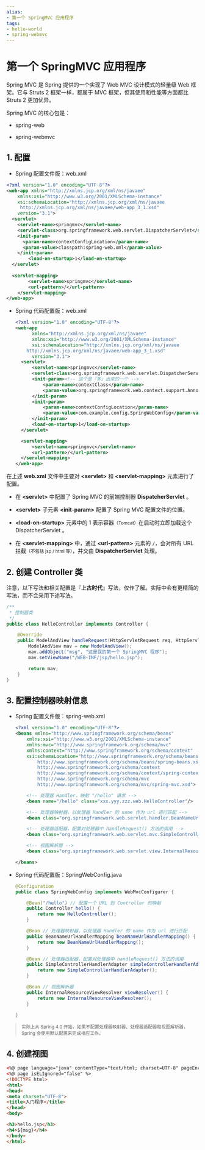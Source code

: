 ```yaml
---
alias:
- 第一个 SpringMVC 应用程序
tags:
- hello-world
- spring-webmvc
---
```


# 第一个 SpringMVC 应用程序

Spring MVC 是 Spring 提供的一个实现了 Web MVC 设计模式的轻量级 Web 框架。它与 Struts 2 框架一样，都属于 MVC 框架，但其使用和性能等方面都比 Struts 2 更加优异。

Spring MVC 的核心包是：

- spring-web

- spring-webmvc

## 1. 配置 

- Spring 配置文件版：web.xml

```xml
<?xml version="1.0" encoding="UTF-8"?>
<web-app xmlns="http://xmlns.jcp.org/xml/ns/javaee"
    xmlns:xsi="http://www.w3.org/2001/XMLSchema-instance"
    xsi:schemaLocation="http://xmlns.jcp.org/xml/ns/javaee
     http://xmlns.jcp.org/xml/ns/javaee/web-app_3_1.xsd"
    version="3.1">
  <servlet>
    <servlet-name>springmvc</servlet-name>
    <servlet-class>org.springframework.web.servlet.DispatcherServlet</servlet-class>
    <init-param>
      <param-name>contextConfigLocation</param-name>
      <param-value>classpath:spring-web.xml</param-value>
    </init-param>
        <load-on-startup>1</load-on-startup>
  </servlet>
  
  <servlet-mapping>
        <servlet-name>springmvc</servlet-name>
        <url-pattern>/</url-pattern>
    </servlet-mapping>
</web-app>
```

- Spring 代码配置版：web.xml

  ```xml
  <?xml version="1.0" encoding="UTF-8"?>
  <web-app
        xmlns="http://xmlns.jcp.org/xml/ns/javaee"
        xmlns:xsi="http://www.w3.org/2001/XMLSchema-instance"
        xsi:schemaLocation="http://xmlns.jcp.org/xml/ns/javaee
      http://xmlns.jcp.org/xml/ns/javaee/web-app_3_1.xsd"
        version="3.1">
    <servlet>
        <servlet-name>springmvc</servlet-name>
        <servlet-class>org.springframework.web.servlet.DispatcherServlet</servlet-class>
        <init-param><!-- 这个是『多』出来的一个 -->
            <param-name>contextClass</param-name>
            <param-value>org.springframework.web.context.support.AnnotationConfigWebApplicationContext</param-value>
        </init-param>
        <init-param>
            <param-name>contextConfigLocation</param-name>
            <param-value>com.example.config.SpringWebConfig</param-value>
        </init-param>
        <load-on-startup>1</load-on-startup>
    </servlet>

    <servlet-mapping>
        <servlet-name>springmvc</servlet-name>
        <url-pattern>/</url-pattern>
    </servlet-mapping>
  </web-app>
  ```

在上述 **web.xml** 文件中主要对 **\<servlet\>** 和 **\<servlet-mapping\>** 元素进行了配置。

- 在 **\<servlet\>** 中配置了 Spring MVC 的前端控制器 **DispatcherServlet** 。

- **\<servlet\>** 子元素 **\<init-param\>** 配置了 Spring MVC 配置文件的位置。

- **\<load-on-startup\>** 元素中的 1 表示容器<small>（Tomcat）</small>在启动时立即加载这个 DispatcherServlet 。

- 在 **\<servlet-mapping\>** 中，通过 **\<url-pattern\>** 元素的 `/`，会对所有 URL 拦截<small>（不包括 jsp / html 等）</small>，并交由 **DispatcherServlet** 处理。



## 2. 创建 Controller 类

注意，以下写法和相关配置是『**上古时代**』写法，仅作了解。实际中会有更精简的写法，而不会采用下述写法。

```java
/**
 * 控制器类
 */
public class HelloController implements Controller {

    @Override
    public ModelAndView handleRequest(HttpServletRequest req, HttpServletResponse resp) throws Exception {
        ModelAndView mav = new ModelAndView();
        mav.addObject("msg", "这是我的第一个 SpringMVC 程序");
        mav.setViewName("/WEB-INF/jsp/hello.jsp");

        return mav;
    }
}
```

## 3. 配置控制器映射信息

-   Spring 配置文件版：spring-web.xml

    ```xml
    <?xml version="1.0" encoding="UTF-8"?>
    <beans xmlns="http://www.springframework.org/schema/beans"
        xmlns:xsi="http://www.w3.org/2001/XMLSchema-instance"
        xmlns:mvc="http://www.springframework.org/schema/mvc"
        xmlns:context="http://www.springframework.org/schema/context"
        xsi:schemaLocation="http://www.springframework.org/schema/beans 
            http://www.springframework.org/schema/beans/spring-beans.xsd
            http://www.springframework.org/schema/context
            http://www.springframework.org/schema/context/spring-context.xsd
            http://www.springframework.org/schema/mvc
            http://www.springframework.org/schema/mvc/spring-mvc.xsd">

        <!-- 处理器 Handler，映射 "/hello" 请求 -->
        <bean name="/hello" class="xxx.yyy.zzz.web.HelloController"/>

        <!-- 处理器映射器，以处理器 Handler 的 name 作为 url 进行匹配 -->
        <bean class="org.springframework.web.servlet.handler.BeanNameUrlHandlerMapping" />

        <!-- 处理器适配器，配置对处理器中 handleRequest() 方法的调用 -->
        <bean class="org.springframework.web.servlet.mvc.SimpleControllerHandlerAdapter" />

        <!-- 视图解析器 -->
        <bean class="org.springframework.web.servlet.view.InternalResourceViewResolver"/>

    </beans>
    ```

-   Spring 代码配置版：SpringWebConfig.java

    ```java
    @Configuration
    public class SpringWebConfig implements WebMvcConfigurer {

        @Bean("/hello") // 配置一个 URL 到 Controller 的映射
        public Controller hello() {
            return new HelloController();
        }

        @Bean // 处理器映射器，以处理器 Handler 的 name 作为 url 进行匹配
        public BeanNameUrlHandlerMapping beanNameUrlHandlerMapping() {
            return new BeanNameUrlHandlerMapping();
        }

        @Bean // 处理器适配器，配置对处理器中 handleRequest() 方法的调用
        public SimpleControllerHandlerAdapter simpleControllerHandlerAdapter() {
            return new SimpleControllerHandlerAdapter();
        }

        @Bean // 视图解析器
        public InternalResourceViewResolver viewResolver() {
            return new InternalResourceViewResolver();
        }

    }
    ```

> <small>实际上从 Spring 4.0 开始，如果不配置处理器映射器、处理器适配器和视图解析器，Spring 会使用默认配置来完成相应工作。</small>


## 4. 创建视图

``` html
<%@ page language="java" contentType="text/html; charset=UTF-8" pageEncoding="UTF-8"%>
<%@ page isELIgnored="false" %>
<!DOCTYPE html>
<html>
<head>
<meta charset="UTF-8">
<title>入门程序</title>
</head>
<body>

<h3>hello.jsp</h3>
<h4>${msg}</h4>
</body>
</html>
```

